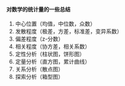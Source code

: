#### 对数学的统计量的一些总结
1. 中心位置（均值，中位数，众数）
2. 发散程度（极差，方差，标准差，变异系数）
3. 偏差程度（z-分数）
4. 相关程度（协方差，相关系数）
5. 定性分析（柱状图，饼形图）
6. 定量分析（直方图，累计曲线）
7. 关系分析（散点图）
8. 探索分析（箱型图）